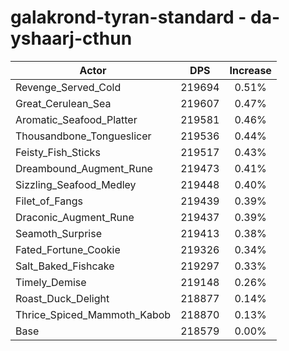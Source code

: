# galakrond-tyran-standard - da-yshaarj-cthun
| Actor | DPS | Increase |
|---|:---:|:---:|
|Revenge_Served_Cold|219694|0.51%|
|Great_Cerulean_Sea|219607|0.47%|
|Aromatic_Seafood_Platter|219581|0.46%|
|Thousandbone_Tongueslicer|219536|0.44%|
|Feisty_Fish_Sticks|219517|0.43%|
|Dreambound_Augment_Rune|219473|0.41%|
|Sizzling_Seafood_Medley|219448|0.40%|
|Filet_of_Fangs|219439|0.39%|
|Draconic_Augment_Rune|219437|0.39%|
|Seamoth_Surprise|219413|0.38%|
|Fated_Fortune_Cookie|219326|0.34%|
|Salt_Baked_Fishcake|219297|0.33%|
|Timely_Demise|219148|0.26%|
|Roast_Duck_Delight|218877|0.14%|
|Thrice_Spiced_Mammoth_Kabob|218870|0.13%|
|Base|218579|0.00%|
